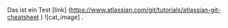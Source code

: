 Das ist ein Test [link] (https://www.atlassian.com/git/tutorials/atlassian-git-cheatsheet )
![cat_image] .